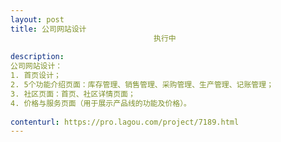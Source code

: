 ```yaml
---                
layout: post       
title: 公司网站设计
                                执行中
           
description: 
公司网站设计：
1. 首页设计；
2. 5个功能介绍页面：库存管理、销售管理、采购管理、生产管理、记账管理；
3. 社区页面：首页、社区详情页面；
4. 价格与服务页面（用于展示产品线的功能及价格）。
     
contenturl: https://pro.lagou.com/project/7189.html      
---                 
```


